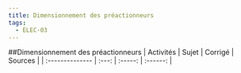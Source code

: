 ```yaml
---
title: Dimensionnement des préactionneurs 
tags:
  - ELEC-03
---
```

[comment]: <> (Généré automatiquement par make_all_activites.py, creation_fichiers_activites)

##Dimensionnement des préactionneurs 
| Activités | Sujet | Corrigé | Sources  | 
| :-------------- | :---: | :-----: | :------: | 

